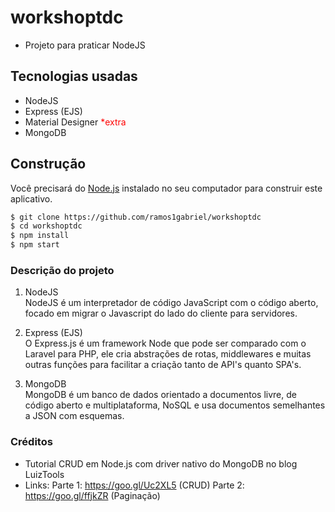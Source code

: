 # workshoptdc
* Projeto para praticar NodeJS

## Tecnologias usadas
* NodeJS
* Express (EJS)
* Material Designer <font color="red">*extra</font>
* MongoDB

## Construção

Você precisará do [Node.js](https://nodejs.org) instalado no seu computador para construir este aplicativo.

```bash
$ git clone https://github.com/ramos1gabriel/workshoptdc
$ cd workshoptdc
$ npm install
$ npm start
```

### Descrição do projeto



1. NodeJS<br>
NodeJS é um interpretador de código JavaScript com o código aberto, focado em migrar o Javascript do lado do cliente para servidores.

3. Express (EJS)<br>
O Express.js é um framework Node que pode ser comparado com o Laravel para PHP, ele cria abstrações de rotas, middlewares e muitas outras funções para facilitar a criação tanto de API's quanto SPA's.

2. MongoDB<br>
MongoDB é um banco de dados orientado a documentos livre, de código aberto e multiplataforma, NoSQL e usa documentos semelhantes a JSON com esquemas.



### Créditos
* Tutorial CRUD em Node.js com driver nativo do MongoDB no blog LuizTools
* Links: 
Parte 1: https://goo.gl/Uc2XL5 (CRUD)
Parte 2: https://goo.gl/ffjkZR (Paginação)